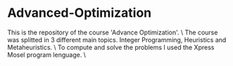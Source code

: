# Advanced-Optimization
This is the repository of the course 'Advance Optimization'. \\
The course was splitted in 3 different main topics. Integer Programming, Heuristics and Metaheuristics. \\
To compute and solve the problems I used the Xpress Mosel program lenguage. \\

